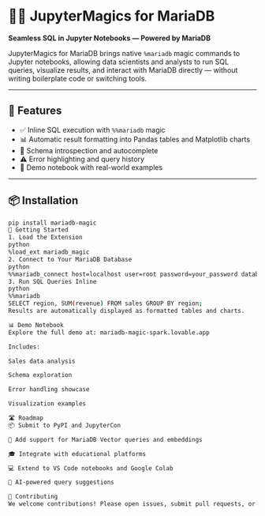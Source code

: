 # 🧙‍♂️ JupyterMagics for MariaDB

**Seamless SQL in Jupyter Notebooks — Powered by MariaDB**

JupyterMagics for MariaDB brings native `%mariadb` magic commands to Jupyter notebooks, allowing data scientists and analysts to run SQL queries, visualize results, and interact with MariaDB directly — without writing boilerplate code or switching tools.

---

## 🚀 Features

- ✅ Inline SQL execution with `%%mariadb` magic
- 📊 Automatic result formatting into Pandas tables and Matplotlib charts
- 🧠 Schema introspection and autocomplete
- ⚠️ Error highlighting and query history
- 📁 Demo notebook with real-world examples

---

## 📦 Installation

```bash
pip install mariadb-magic
🔧 Getting Started
1. Load the Extension
python
%load_ext mariadb_magic
2. Connect to Your MariaDB Database
python
%%mariadb_connect host=localhost user=root password=your_password database=mydb
3. Run SQL Queries Inline
python
%%mariadb
SELECT region, SUM(revenue) FROM sales GROUP BY region;
Results are automatically displayed as formatted tables and charts.

📊 Demo Notebook
Explore the full demo at: mariadb-magic-spark.lovable.app

Includes:

Sales data analysis

Schema exploration

Error handling showcase

Visualization examples

🛣️ Roadmap
📦 Submit to PyPI and JupyterCon

🧬 Add support for MariaDB Vector queries and embeddings

🎓 Integrate with educational platforms

💻 Extend to VS Code notebooks and Google Colab

🤖 AI-powered query suggestions

🤝 Contributing
We welcome contributions! Please open issues, submit pull requests, or suggest features.
